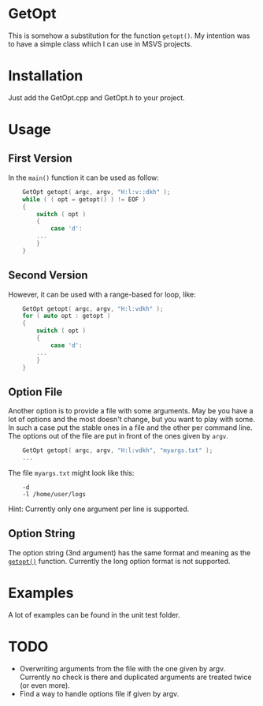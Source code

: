 GetOpt
======
This is somehow a substitution for the function `getopt()`.
My intention was to have a simple class which I can use in MSVS projects.

Installation
============
Just add the GetOpt.cpp and GetOpt.h to your project.

Usage
=====

## First Version ##
In the `main()` function it can be used as follow: 
```CPP
    GetOpt getopt( argc, argv, "H:l:v::dkh" );
    while ( ( opt = getopt() ) != EOF )
    {
        switch ( opt )
        {
			case 'd':
		...
		}
	}
```

## Second Version ##
However, it can be used with a range-based for loop, like:

```CPP
    GetOpt getopt( argc, argv, "H:l:vdkh" );
    for ( auto opt : getopt )
    {
        switch ( opt )
        {
			case 'd':
		...
		}
    }
```
## Option File ##
Another option is to provide a file with some arguments. May be you have a lot of options and the most
doesn't change, but you want to play with some. In such a case put the stable ones in a file and the other
per command line. The options out of the file are put in front of the ones given by `argv`.
```CPP
    GetOpt getopt( argc, argv, "H:l:vdkh", "myargs.txt" );
	...
```
The file `myargs.txt` might look like this:
```
	-d
	-l /home/user/logs
```
Hint: Currently only one argument per line is supported.

## Option String ##
The option string (3nd argument) has the same format and meaning as the [`getopt()`](http://man7.org/linux/man-pages/man3/getopt.3.html) function.
Currently the long option format is not supported.

Examples
========
A lot of examples can be found in the unit test folder.

TODO
====
- Overwriting arguments from the file with the one given by argv. Currently no check is there and duplicated
arguments are treated twice (or even more).
- Find a way to handle options file if given by argv. 
